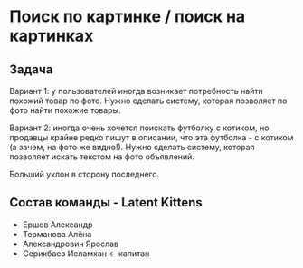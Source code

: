 # Поиск по картинке / поиск на картинках

## Задача 

Вариант 1: у пользователей иногда возникает потребность найти похожий товар по фото. Нужно сделать систему, которая позволяет по фото найти похожие товары.

Вариант 2: иногда очень хочется поискать футболку с котиком, но продавцы крайне редко пишут в описании, что эта футболка - с котиком (а зачем, на фото же видно!). Нужно сделать систему, которая позволяет искать текстом на фото объявлений.

Больший уклон в сторону последнего.

## Состав команды - Latent Kittens 

- Ершов Александр
- Терманова Алёна
- Александрович Ярослав
- Серикбаев Исламхан <- капитан

